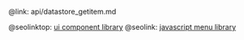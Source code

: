 @link: api/datastore_getitem.md

@seolinktop: [ui component library](https://webix.com)
@seolink: [javascript menu library](https://webix.com/widget/menu/)